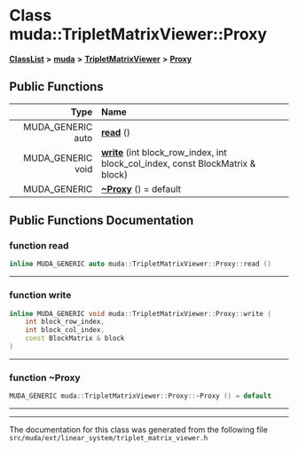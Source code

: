 

# Class muda::TripletMatrixViewer::Proxy



[**ClassList**](annotated.md) **>** [**muda**](namespacemuda.md) **>** [**TripletMatrixViewer**](classmuda_1_1_triplet_matrix_viewer.md) **>** [**Proxy**](classmuda_1_1_triplet_matrix_viewer_1_1_proxy.md)










































## Public Functions

| Type | Name |
| ---: | :--- |
|  MUDA\_GENERIC auto | [**read**](#function-read) () <br> |
|  MUDA\_GENERIC void | [**write**](#function-write) (int block\_row\_index, int block\_col\_index, const BlockMatrix & block) <br> |
|  MUDA\_GENERIC | [**~Proxy**](#function-proxy) () = default<br> |




























## Public Functions Documentation




### function read 

```C++
inline MUDA_GENERIC auto muda::TripletMatrixViewer::Proxy::read () 
```




<hr>



### function write 

```C++
inline MUDA_GENERIC void muda::TripletMatrixViewer::Proxy::write (
    int block_row_index,
    int block_col_index,
    const BlockMatrix & block
) 
```




<hr>



### function ~Proxy 

```C++
MUDA_GENERIC muda::TripletMatrixViewer::Proxy::~Proxy () = default
```




<hr>

------------------------------
The documentation for this class was generated from the following file `src/muda/ext/linear_system/triplet_matrix_viewer.h`

